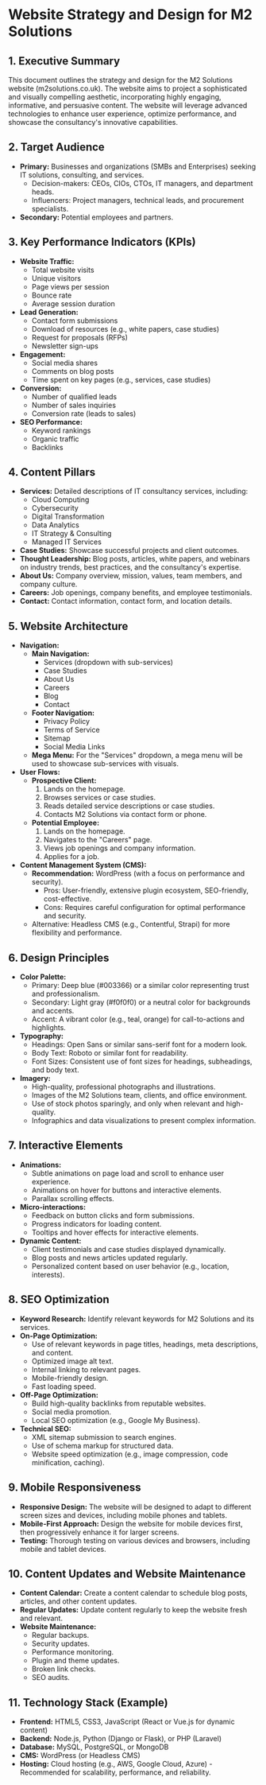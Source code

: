 # Website Strategy and Design for M2 Solutions

## 1. Executive Summary

This document outlines the strategy and design for the M2 Solutions website (m2solutions.co.uk). The website aims to project a sophisticated and visually compelling aesthetic, incorporating highly engaging, informative, and persuasive content. The website will leverage advanced technologies to enhance user experience, optimize performance, and showcase the consultancy's innovative capabilities.

## 2. Target Audience

*   **Primary:** Businesses and organizations (SMBs and Enterprises) seeking IT solutions, consulting, and services.
    *   Decision-makers: CEOs, CIOs, CTOs, IT managers, and department heads.
    *   Influencers: Project managers, technical leads, and procurement specialists.
*   **Secondary:** Potential employees and partners.

## 3. Key Performance Indicators (KPIs)

*   **Website Traffic:**
    *   Total website visits
    *   Unique visitors
    *   Page views per session
    *   Bounce rate
    *   Average session duration
*   **Lead Generation:**
    *   Contact form submissions
    *   Download of resources (e.g., white papers, case studies)
    *   Request for proposals (RFPs)
    *   Newsletter sign-ups
*   **Engagement:**
    *   Social media shares
    *   Comments on blog posts
    *   Time spent on key pages (e.g., services, case studies)
*   **Conversion:**
    *   Number of qualified leads
    *   Number of sales inquiries
    *   Conversion rate (leads to sales)
*   **SEO Performance:**
    *   Keyword rankings
    *   Organic traffic
    *   Backlinks

## 4. Content Pillars

*   **Services:** Detailed descriptions of IT consultancy services, including:
    *   Cloud Computing
    *   Cybersecurity
    *   Digital Transformation
    *   Data Analytics
    *   IT Strategy & Consulting
    *   Managed IT Services
*   **Case Studies:** Showcase successful projects and client outcomes.
*   **Thought Leadership:** Blog posts, articles, white papers, and webinars on industry trends, best practices, and the consultancy's expertise.
*   **About Us:** Company overview, mission, values, team members, and company culture.
*   **Careers:** Job openings, company benefits, and employee testimonials.
*   **Contact:** Contact information, contact form, and location details.

## 5. Website Architecture

*   **Navigation:**
    *   **Main Navigation:**
        *   Services (dropdown with sub-services)
        *   Case Studies
        *   About Us
        *   Careers
        *   Blog
        *   Contact
    *   **Footer Navigation:**
        *   Privacy Policy
        *   Terms of Service
        *   Sitemap
        *   Social Media Links
    *   **Mega Menu:** For the "Services" dropdown, a mega menu will be used to showcase sub-services with visuals.
*   **User Flows:**
    *   **Prospective Client:**
        1.  Lands on the homepage.
        2.  Browses services or case studies.
        3.  Reads detailed service descriptions or case studies.
        4.  Contacts M2 Solutions via contact form or phone.
    *   **Potential Employee:**
        1.  Lands on the homepage.
        2.  Navigates to the "Careers" page.
        3.  Views job openings and company information.
        4.  Applies for a job.
*   **Content Management System (CMS):**
    *   **Recommendation:** WordPress (with a focus on performance and security).
        *   Pros: User-friendly, extensive plugin ecosystem, SEO-friendly, cost-effective.
        *   Cons: Requires careful configuration for optimal performance and security.
    *   Alternative: Headless CMS (e.g., Contentful, Strapi) for more flexibility and performance.

## 6. Design Principles

*   **Color Palette:**
    *   Primary: Deep blue (#003366) or a similar color representing trust and professionalism.
    *   Secondary: Light gray (#f0f0f0) or a neutral color for backgrounds and accents.
    *   Accent: A vibrant color (e.g., teal, orange) for call-to-actions and highlights.
*   **Typography:**
    *   Headings: Open Sans or similar sans-serif font for a modern look.
    *   Body Text: Roboto or similar font for readability.
    *   Font Sizes: Consistent use of font sizes for headings, subheadings, and body text.
*   **Imagery:**
    *   High-quality, professional photographs and illustrations.
    *   Images of the M2 Solutions team, clients, and office environment.
    *   Use of stock photos sparingly, and only when relevant and high-quality.
    *   Infographics and data visualizations to present complex information.

## 7. Interactive Elements

*   **Animations:**
    *   Subtle animations on page load and scroll to enhance user experience.
    *   Animations on hover for buttons and interactive elements.
    *   Parallax scrolling effects.
*   **Micro-interactions:**
    *   Feedback on button clicks and form submissions.
    *   Progress indicators for loading content.
    *   Tooltips and hover effects for interactive elements.
*   **Dynamic Content:**
    *   Client testimonials and case studies displayed dynamically.
    *   Blog posts and news articles updated regularly.
    *   Personalized content based on user behavior (e.g., location, interests).

## 8. SEO Optimization

*   **Keyword Research:** Identify relevant keywords for M2 Solutions and its services.
*   **On-Page Optimization:**
    *   Use of relevant keywords in page titles, headings, meta descriptions, and content.
    *   Optimized image alt text.
    *   Internal linking to relevant pages.
    *   Mobile-friendly design.
    *   Fast loading speed.
*   **Off-Page Optimization:**
    *   Build high-quality backlinks from reputable websites.
    *   Social media promotion.
    *   Local SEO optimization (e.g., Google My Business).
*   **Technical SEO:**
    *   XML sitemap submission to search engines.
    *   Use of schema markup for structured data.
    *   Website speed optimization (e.g., image compression, code minification, caching).

## 9. Mobile Responsiveness

*   **Responsive Design:** The website will be designed to adapt to different screen sizes and devices, including mobile phones and tablets.
*   **Mobile-First Approach:** Design the website for mobile devices first, then progressively enhance it for larger screens.
*   **Testing:** Thorough testing on various devices and browsers, including mobile and tablet devices.

## 10. Content Updates and Website Maintenance

*   **Content Calendar:** Create a content calendar to schedule blog posts, articles, and other content updates.
*   **Regular Updates:** Update content regularly to keep the website fresh and relevant.
*   **Website Maintenance:**
    *   Regular backups.
    *   Security updates.
    *   Performance monitoring.
    *   Plugin and theme updates.
    *   Broken link checks.
    *   SEO audits.

## 11. Technology Stack (Example)

*   **Frontend:** HTML5, CSS3, JavaScript (React or Vue.js for dynamic content)
*   **Backend:** Node.js, Python (Django or Flask), or PHP (Laravel)
*   **Database:** MySQL, PostgreSQL, or MongoDB
*   **CMS:** WordPress (or Headless CMS)
*   **Hosting:** Cloud hosting (e.g., AWS, Google Cloud, Azure) - Recommended for scalability, performance, and reliability.